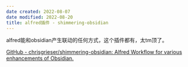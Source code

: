 ```yaml
---
date created: 2022-08-07
date modified: 2022-08-20
title: alfred插件 - shimmering-obsidian
---
```


alfred能和obsidian产生联动的任何方式，这个插件都有，太tm顶了。

[GitHub - chrisgrieser/shimmering-obsidian: Alfred Workflow for various enhancements of Obsidian.](https://github.com/chrisgrieser/shimmering-obsidian)
